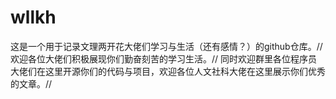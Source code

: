 # wllkh
这是一个用于记录文理两开花大佬们学习与生活（还有感情？）的github仓库。//
欢迎各位大佬们积极展现你们勤奋刻苦的学习生活。//
同时欢迎群里各位程序员大佬们在这里开源你们的代码与项目，欢迎各位人文社科大佬在这里展示你们优秀的文章。//
